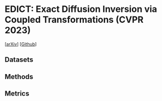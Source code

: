 # EDICT: Exact Diffusion Inversion via Coupled Transformations (CVPR 2023)
[[arXiv](https://arxiv.org/abs/2307.10829)] [[Github](https://github.com/salesforce/EDICT)]
## Datasets <a id='datasets'></a>

## Methods <a id='methods'></a>

## Metrics <a id='metrics'></a>